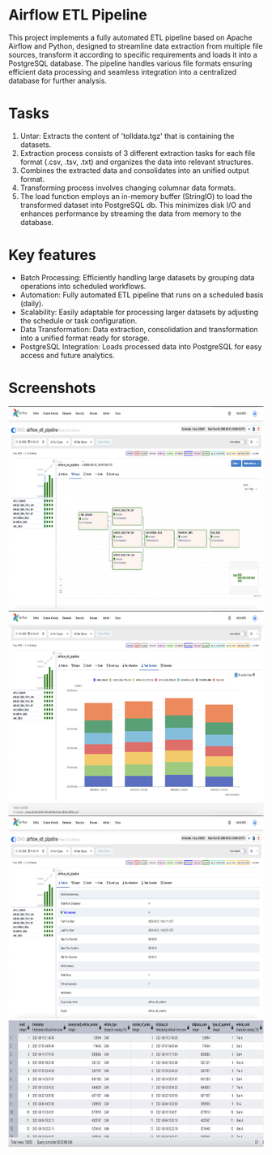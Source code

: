 # Airflow ETL Pipeline

This project implements a fully automated ETL pipeline based on Apache Airflow and Python, designed to streamline data extraction from multiple file sources, transform it according to specific requirements and loads it into a PostgreSQL database. The pipeline handles various file formats ensuring efficient data processing and seamless integration into a centralized database for further analysis.

# Tasks  
  1. Untar: Extracts the content of 'tolldata.tgz' that is containing the datasets.
  2. Extraction process consists of 3 different extraction tasks for each file format (.csv, .tsv, .txt) and organizes the data into relevant structures.
  3. Combines the extracted data and consolidates into an unified output format. 
  4. Transforming process involves changing columnar data formats.
  5. The load function employs an in-memory buffer (StringIO) to load the transformed dataset into PostgreSQL db. This minimizes disk I/O and enhances performance by streaming the data from memory to the database.

# Key features
  - Batch Processing: Efficiently handling large datasets by grouping data operations into scheduled workflows. 
  - Automation: Fully automated ETL pipeline that runs on a scheduled basis (daily).
  - Scalability: Easily adaptable for processing larger datasets by adjusting the schedule or task configuration.
  - Data Transformation: Data extraction, consolidation and transformation into a unified format ready for storage.
  - PostgreSQL Integration: Loads processed data into PostgreSQL for easy access and future analytics.

# Screenshots

<img src="02.png" width=850 height=400>
<img src="01.png" width=850 height=400>
<img src="04.png" width=850 height=400>
<img src="03.png" width=650 height=250>
